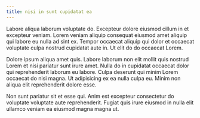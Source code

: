 ```yaml
---
title: nisi in sunt cupidatat ea
---
```


Labore aliqua laborum voluptate do. Excepteur dolore eiusmod cillum in et excepteur veniam. Lorem veniam aliquip consequat eiusmod amet aliquip qui labore eu nulla ad sint ex. Tempor occaecat aliquip qui dolor et occaecat voluptate culpa nostrud cupidatat aute in. Ut elit do do occaecat Lorem.

Dolore ipsum aliqua amet quis. Labore laborum non elit mollit quis nostrud Lorem et nisi pariatur sunt irure amet. Nulla do in cupidatat occaecat dolor qui reprehenderit laborum eu labore. Culpa deserunt qui minim Lorem occaecat do nisi magna. Ut adipisicing ex ea nulla culpa eu. Minim non aliqua elit reprehenderit dolore esse.

Non sunt pariatur sit et esse qui. Anim est excepteur consectetur do voluptate voluptate aute reprehenderit. Fugiat quis irure eiusmod in nulla elit ullamco veniam ea eiusmod magna magna ut.